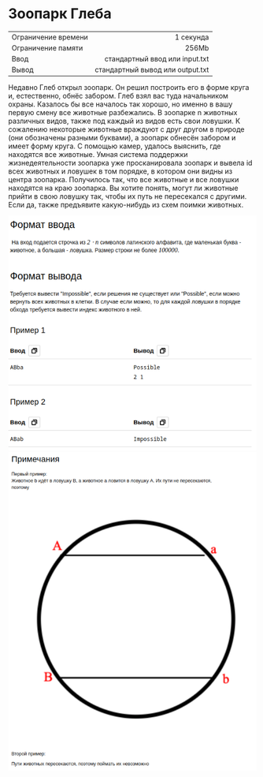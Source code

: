 # Зоопарк Глеба

| | |
|:-|-:|
|Ограничение времени|1 секунда|
|Ограничение памяти|256Mb|
|Ввод|стандартный ввод или input.txt|
|Вывод|стандартный вывод или output.txt|

Недавно Глеб открыл зоопарк. Он решил построить его в форме круга и, естественно, обнёс забором. Глеб взял вас туда начальником охраны. Казалось бы все началось так хорошо, но именно в вашу первую смену все животные разбежались. В зоопарке n животных различных видов, также под каждый из видов есть свои ловушки. К сожалению некоторые животные враждуют с друг другом в природе (они обозначены разными буквами), а зоопарк обнесён забором и имеет форму круга. С помощью камер, удалось выяснить, где находятся все животные. Умная система поддержки жизнедеятельности зоопарка уже просканировала зоопарк и вывела id всех животных и ловушек в том порядке, в котором они видны из центра зоопарка. Получилось так, что все животные и все ловушки находятся на краю зоопарка. Вы хотите понять, могут ли животные прийти в свою ловушку так, чтобы их путь не пересекался с другими. Если да, также предъявите какую-нибудь из схем поимки животных.

![img](1.png)
![img](2.png)
